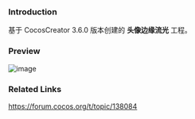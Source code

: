 ### Introduction
基于 CocosCreator 3.6.0 版本创建的 **头像边缘流光** 工程。

### Preview
![image](../../../gif/202207/2022072501.gif)

### Related Links
https://forum.cocos.org/t/topic/138084
